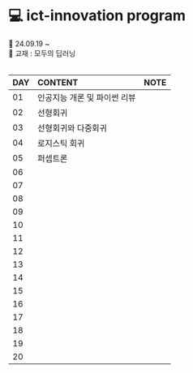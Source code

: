 # 💻 ict-innovation program

📌 24.09.19 ~ <br>
📌 교재 : 모두의 딥러닝<br><br>

| DAY | CONTENT | NOTE
|:--   |:--  |:--      |
| 01 | 인공지능 개론 및 파이썬 리뷰 | |
| 02 | 선형회귀 | |
| 03 | 선형회귀와 다중회귀 |  |
| 04 | 로지스틱 회귀 |  |
| 05 | 퍼셉트론 |  |
| 06 |  |  |
| 07 |  |  |
| 08 |  |  |
| 09 |  |  |
| 10 |  |  |
| 11 |  |  |
| 12 |  |  |
| 13 |  |  |
| 14 |  |  |
| 15 |  |  |
| 16 |  |  |
| 17 |  |  |
| 18 |  |  |
| 19 |  |  |
| 20 |  |  |
